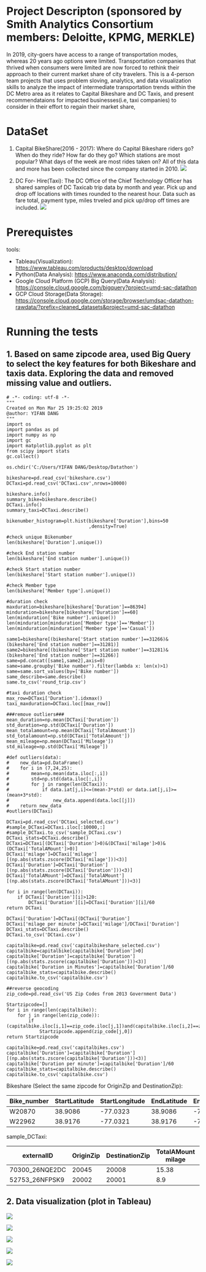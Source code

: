 # Project Descripton (sponsored by Smith Analytics Consortium members: Deloitte, KPMG, MERKLE)
In 2019, city-goers have access to a range of transportation modes, whereas 20 years ago options were limited. Transportation companies that thrived when consumers were limited are now forced to rethink their approach to their current market share of city travelers. This is a 4-person team projects that uses problem sloving, analytics, and data visualization skills to analyze the impact of intermediate transportation trends within the DC Metro area as it relates to Capital Bikeshare and DC Taxis, and present recommendataions for impacted businesses(i.e, taxi companies) to consider in their effort to regain their market share, 

# DataSet
1. Capital BikeShare(2016 - 2017): Where do Capital Bikeshare riders go?  When do they ride? How far do they go? Which stations are most popular?  What days of the week are most rides taken on? All of this data and more has been collected since the company started in 2010.
![](presentation/bikeshare%20columns.png)

2. DC For- Hire(Taxi): The DC Office of the Chief Technology Officer has shared samples of DC Taxicab trip data by month and year. Pick up and drop off locations with times rounded to the nearest hour. Data such as fare total, payment type, miles trveled and pick up/drop off times are included. 
![](presentation/taxi%20columns.png)

# Prerequistes
tools:
- Tableau(Visualization): https://www.tableau.com/products/desktop/download
- Python(Data Analysis): https://www.anaconda.com/distribution/
- Google Cloud Platform (GCP) Big Query(Data Analysis): https://console.cloud.google.com/bigquery?project=umd-sac-datathon
- GCP Cloud Storage(Data Storage): https://console.cloud.google.com/storage/browser/umdsac-datathon-rawdata/?prefix=cleaned_datasets&project=umd-sac-datathon

# Running the tests
## 1. Based on same zipcode area, used Big Query to select the key features for both Bikeshare and taxis data. Exploring the data and removed missing value and outliers. 

```
# -*- coding: utf-8 -*-
"""
Created on Mon Mar 25 19:25:02 2019
@author: YIFAN DANG
"""
import os
import pandas as pd
import numpy as np
import gc
import matplotlib.pyplot as plt
from scipy import stats
gc.collect()

os.chdir('C:/Users/YIFAN DANG/Desktop/Datathon')

bikeshare=pd.read_csv('bikeshare.csv')
DCTaxi=pd.read_csv('DCTaxi.csv',nrows=10000)

bikeshare.info()
summary_bike=bikeshare.describe()
DCTaxi.info()
summary_taxi=DCTaxi.describe()

bikenumber_histogram=plt.hist(bikeshare['Duration'],bins=50
                              ,density=True)

#check unique Bikenumber
len(bikeshare['Duration'].unique())

#check End station number
len(bikeshare['End station number'].unique())

#check Start station number
len(bikeshare['Start station number'].unique())

#check Member type
len(bikeshare['Member type'].unique())

#duration check
maxduration=bikeshare[bikeshare['Duration']==86394]
minduration=bikeshare[bikeshare['Duration']==60]
len(minduration['Bike number'].unique())
len(minduration[minduration['Member type']=='Member'])
len(minduration[minduration['Member type']=='Casual'])

same1=bikeshare[(bikeshare['Start station number']==31266)&(bikeshare['End station number']==31281)]
same2=bikeshare[(bikeshare['Start station number']==31281)&(bikeshare['End station number']==31266)]
same=pd.concat([same1,same2],axis=0)
same=same.groupby('Bike number').filter(lambda x: len(x)>1)
same=same.sort_values(by=['Bike number'])
same_describe=same.describe()
same.to_csv('round_trip.csv')

#taxi duration check
max_row=DCTaxi['Duration'].idxmax()
taxi_maxduration=DCTaxi.loc[[max_row]]

###remove outliers###
mean_duration=np.mean(DCTaxi['Duration'])
std_duration=np.std(DCTaxi['Duration'])
mean_totalamount=np.mean(DCTaxi['TotalAmount'])
std_totalamount=np.std(DCTaxi['TotalAmount'])
mean_mileage=np.mean(DCTaxi['Mileage'])
std_mileage=np.std(DCTaxi['Mileage'])

#def outliers(data):
#    new_data=pd.DataFrame()
#    for i in (7,24,25):
#        mean=np.mean(data.iloc[:,i])
#        std=np.std(data.iloc[:,i])
#        for j in range(len(DCTaxi)):
#            if data.iat[j,i]<=(mean-3*std) or data.iat[j,i]>=(mean+3*std):
#                new_data.append(data.loc[[j]])
#    return new_data
#outliers(DCTaxi)

DCTaxi=pd.read_csv('DCtaxi_selected.csv')
#sample_DCTaxi=DCTaxi.iloc[:10000,:]
#sample_DCTaxi.to_csv('sample_DCTaxi.csv')
DCTaxi_stats=DCTaxi.describe()
DCTaxi=DCTaxi[(DCTaxi['Duration']>0)&(DCTaxi['milage']>0)&(DCTaxi['TotalAMount']>0)]
DCTaxi['milage']=DCTaxi['milage'][(np.abs(stats.zscore(DCTaxi['milage']))<3)]
DCTaxi['Duration']=DCTaxi['Duration'][(np.abs(stats.zscore(DCTaxi['Duration']))<3)]
DCTaxi['TotalAMount']=DCTaxi['TotalAMount'][(np.abs(stats.zscore(DCTaxi['TotalAMount']))<3)]

for i in range(len(DCTaxi)):
    if DCTaxi['Duration'][i]>120:
        DCTaxi['Duration'][i]=DCTaxi['Duration'][i]/60
return DCTaxi

DCTaxi['Duration']=DCTaxi[(DCTaxi['Duration']
DCTaxi['milage per minute']=DCTaxi['milage']/DCTaxi['Duration']
DCTaxi_stats=DCTaxi.describe()
DCTaxi.to_csv('DCtaxi.csv')

capitalbike=pd.read_csv('capitalbikeshare_selected.csv')
capitalbike=capitalbike[capitalbike['Duration']>0]
capitalbike['Duration']=capitalbike['Duration'][(np.abs(stats.zscore(capitalbike['Duration']))<3)]
capitalbike['Duration in Minutes']=capitalbike['Duration']/60
capitalbike_stats=capitalbike.describe()  
capitalbike.to_csv('capitalbike.csv')

##reverse geocoding
zip_code=pd.read_csv('US Zip Codes from 2013 Government Data')

Startzipcode=[]
for i in range(len(capitalbike)):
    for j in range(len(zip_code)):
        if (capitalbike.iloc[i,1]==zip_code.iloc[j,1])and(capitalbike.iloc[i,2]==zip_code.iloc[j,2]):
            Startzipcode.append(zip_code[j,0])
return Startzipcode

capitalbike=pd.read_csv('capitalbikes.csv')  
capitalbike['Duration']=capitalbike['Duration'][(np.abs(stats.zscore(capitalbike['Duration']))<3)]
capitalbike['Duration per minute']=capitalbike['Duration']/60 
capitalbike_stats=capitalbike.describe()
capitalbike.to_csv('capitalbike.csv') 

```

Bikeshare (Select the same zipcode for OriginZip and DestinationZip):

|Bike_number |StartLatitude |StartLongitude |EndLatitude |EndLogitude |OriginZip |DestinationZip |Duration |Duration per minute|
|------------|--------------|---------------|------------|------------|----------|---------------|---------|-------------------|
|W20870|	               38.9086|	   -77.0323|	   38.9086|	 -77.0323|	    20005|	      20005|	    904.0|	15.066666666666666|
|W22962|	               38.9176|  	 -77.0321|	   38.9176|	 -77.0321|	    20010|	      20010|	     80.0|	1.3333333333333333|

sample_DCTaxi:

|externalID |OriginZip |DestinationZip |TotalAMount	milage |Duration|
|-----------|----------|---------------|-------------------|--------|
|70300_26NQE2DC |20045 |20008 |15.38 |4.53 |906|
|52753_26NFPSK9 |	20002 |20001 |8.9 |1.25 |546|




## 2. Data visualization (plot in Tableau)
![](data%20visualization/bike%20start%20station.png)

![](data%20visualization/bike%20end%20station.png)

![](data%20visualization/bike%20round%20trip%20stations.png)

![](data%20visualization/bike%20round%20trip%20stations%20neighborhood.png)

![](data%20visualization/taxi%20station.png)





